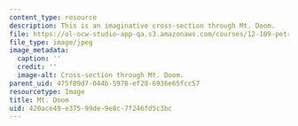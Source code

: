 ```yaml
---
content_type: resource
description: This is an imaginative cross-section through Mt. Doom.
file: https://ol-ocw-studio-app-qa.s3.amazonaws.com/courses/12-109-petrology-fall-2005/420ace49e37599de9e8c7f246fd5c3bc_lab_7_strat1.jpg
file_type: image/jpeg
image_metadata:
  caption: ''
  credit: ''
  image-alt: Cross-section through Mt. Doom.
parent_uid: 475f89d7-044b-5978-ef28-6936e65fcc57
resourcetype: Image
title: Mt. Doom
uid: 420ace49-e375-99de-9e8c-7f246fd5c3bc
---
```

